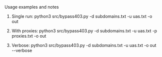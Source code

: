 Usage examples and notes

1) Single run:
python3 src/bypass403.py -d subdomains.txt -u uas.txt -o out

2) With proxies:
python3 src/bypass403.py -d subdomains.txt -u uas.txt -p proxies.txt -o out

3) Verbose:
python3 src/bypass403.py -d subdomains.txt -u uas.txt -o out --verbose
